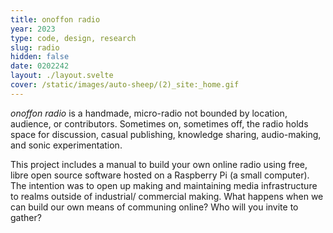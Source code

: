 ```yaml
---
title: onoffon radio
year: 2023
type: code, design, research
slug: radio
hidden: false
date: 0202242
layout: ./layout.svelte
cover: /static/images/auto-sheep/(2)_site:_home.gif
---
```


_onoffon radio_ is a handmade, micro-radio not bounded by location, audience, or contributors. Sometimes on, sometimes off, the radio holds space for discussion, casual publishing, knowledge sharing, audio-making, and sonic experimentation.

This project includes a manual to build your own online radio using free, libre open source software hosted on a Raspberry Pi (a small computer). The intention was to open up making and maintaining media infrastructure to realms outside of industrial/ commercial making. What happens when we can build our own means of communing online? Who will you invite to gather?

